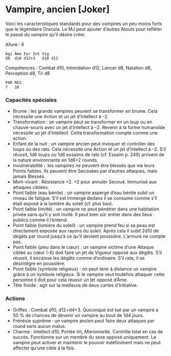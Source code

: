 
# Vampire, ancien [Joker]
Voici les caractéristiques standards pour des vampires un peu moins forts que le légendaire Dracula. Le MJ peut ajouter d’autres Atouts pour refléter le passé du vampire qu’il désire créer.

Allure : 6

	Agi	Âme	For	Int	Vig
	d8	d10	d12+3	d10	d12

Compétences : Combat d10, Intimidation d12, Lancer d8, Natation d8, Perception d8, Tir d8

	PAR	RES
	7	10

### Capacités spéciales
- Brume : les grands vampires peuvent se transformer en brume. Cela nécessite une Action et un jet d’Intellect à –2.
- Transformation : un vampire peut se transformer en un loup ou en chauve-souris avec un jet d’Intellect à –2. Revenir à la forme humanoïde nécessite un jet d’Intellect. Cette transformation compte comme une action.
- Enfant de la nuit :  un vampire ancien peut invoquer et contrôler des loups ou des rats. Cela nécessite une Action et un jet d’Intellect à –2. S’il réussit, 1d6 loups ou 1d6 essaims de rats (cf. Essaim p. 249) arrivent de la nature environnante en 1d6+2 rounds.
- Invulnérabilité :  les vampires ne peuvent être blessés que via leurs Points faibles. Ils peuvent être Secouées par d’autres attaques, mais jamais Blessés.
- Mort-vivant : Résistance +2. +2 pour annuler Secoué. Immunisé aux attaques ciblées.
- Point faible (eau bénite) : un vampire aspergé d’eau bénite subit un niveau de fatigue. S’il est immergé dedans il se consume comme s’il était exposé à la lumière du soleil (cf. plus bas).
- Point faible (invité) : un vampire ne peut pénétrer dans une habitation privée sans qu’il y soit invité. Il peut bien sûr entrer dans des lieux publics comme il l’entend.
- Point faible (lumière du soleil) : un vampire prend feu si sa peau est directement exposée aux rayons du soleil. Après cela il subit 2d10 de dégâts par round jusqu’à ce qu’il devient poussière. L’armure ne compte pas.
- Point faible (pieu dans le cœur) : un vampire victime d’une Attaque ciblée au cœur (-6) doit faire un jet de Vigueur opposé aux dégâts. S’il réussit, il encaisse les dégâts comme d’ordinaire. S’il rate, il se désintègre en poussière.
- Point faible (symbole religieux) : on peut tenir à distance un vampire grâce à un symbole religieux. Si le vampire veut toutefois attaquer cette personne il doit pour cela réussir un jet opposé d’Âme.
- Tête froide : agit sur la meilleure de deux cartes d’Initiative.

### Actions
- Griffes : Combat d10, d12+d4+3. Quiconque est tué par un vampire a 50 % de chances de devenir un vampire au bout de 1d4 jours.
- Frénésie suprême : un vampire ancien peut faire deux attaques par round sans aucun malus.
- Charme : Intellect d10, Portée Int, _Marionnette_. Contrôle total en cas de succès. Fonctionne sur un membre du sexe opposé uniquement. Le vampire peut activer et maintenir le pouvoir indéfiniment mais ne peut affecter qu’une cible à la fois.

